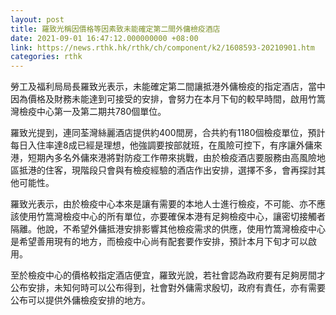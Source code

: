```yaml
---
layout: post
title: 羅致光稱因價格等因素致未能確定第二間外傭檢疫酒店
date: 2021-09-01 16:47:12.000000000 +08:00
link: https://news.rthk.hk/rthk/ch/component/k2/1608593-20210901.htm
categories: rthk
---
```


勞工及福利局局長羅致光表示，未能確定第二間讓抵港外傭檢疫的指定酒店，當中因為價格及財務未能達到可接受的安排，會努力在本月下旬的較早時間，啟用竹篙灣檢疫中心第一及第二期共780個單位。

羅致光提到，連同荃灣絲麗酒店提供約400間房，合共約有1180個檢疫單位，預計每日入住率達8成已經是理想，他強調要按部就班，在風險可控下，有序讓外傭來港，短期內多名外傭來港將對防疫工作帶來挑戰，由於檢疫酒店要服務由高風險地區抵港的住客，現階段只會與有檢疫經驗的酒店作出安排，選擇不多，會再探討其他可能性。

羅致光表示，由於檢疫中心本來是讓有需要的本地人士進行檢疫，不可能、亦不應該使用竹篙灣檢疫中心的所有單位，亦要確保本港有足夠檢疫中心，讓密切接觸者隔離。他說，不希望外傭抵港安排影響其他檢疫需求的供應，使用竹篙灣檢疫中心是希望善用現有的地方，而檢疫中心尚有配套要作安排，預計本月下旬才可以啟用。

至於檢疫中心的價格較指定酒店便宜，羅致光說，若社會認為政府要有足夠房間才公布安排，未知何時可以公布得到，社會對外傭需求殷切，政府有責任，亦有需要公布可以提供外傭檢疫安排的地方。
